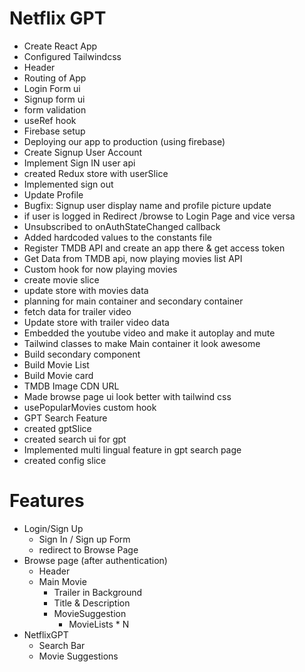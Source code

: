# Netflix GPT

- Create React App
- Configured Tailwindcss
- Header
- Routing of App
- Login Form ui
- Signup form ui
- form validation
- useRef hook
- Firebase setup
- Deploying our app to  production (using firebase)
- Create Signup User Account 
- Implement Sign IN user api
- created Redux store with userSlice
- Implemented sign out
- Update Profile
- Bugfix: Signup user display name and profile picture update
- if user is logged in Redirect /browse to Login Page and vice versa
- Unsubscribed to onAuthStateChanged callback
- Added hardcoded values to the constants file
- Register TMDB API and create an app there & get access token
- Get Data from TMDB api, now playing movies list API
- Custom hook for now playing movies
- create movie slice
- update store with movies data
- planning for main container and secondary container
- fetch data for trailer video
- Update store with trailer video data
- Embedded the youtube video and make it autoplay and mute
- Tailwind classes to make Main container it look awesome
- Build secondary component
- Build Movie List
- Build Movie card
- TMDB Image CDN URL
- Made browse page ui look better with tailwind css
- usePopularMovies custom hook
- GPT Search Feature
- created gptSlice
- created search ui for gpt
- Implemented multi lingual feature in gpt search page
- created config slice


# Features
- Login/Sign Up
    - Sign In / Sign up Form
    - redirect to Browse Page
- Browse page (after authentication)
    - Header
    - Main Movie
        - Trailer in Background
        - Title & Description
        - MovieSuggestion
            - MovieLists * N
- NetflixGPT
    - Search Bar
    - Movie Suggestions